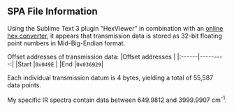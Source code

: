 ## SPA File Information

Using the Sublime Text 3 plugin "HexViewer" in combination with an [online hex converter](http://www.scadacore.com/field-applications/programming-calculators/online-hex-converter/), it appears that transmission data is stored as 32-bit floating point numbers in Mid-Big-Endian format. 

Offset addresses of transmission data:
|Offset addresses  |
|:------|---------:|
|Start  |`0x049E`  |
|End    |`0x036929`|

Each individual transmission datum is 4 bytes, yielding a total of 55,587 data points.

My specific IR spectra contain data between 649.9812 and 3999.9907 cm<sup>-1</sup>.
